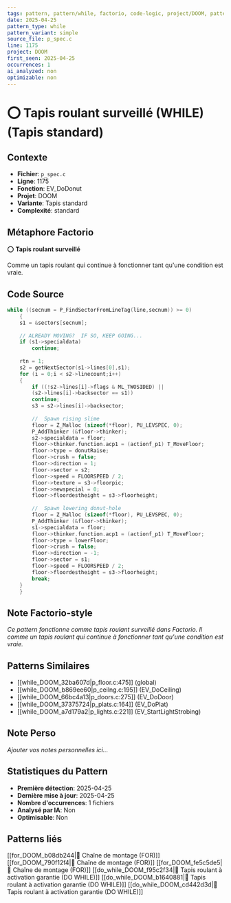 ```yaml
---
tags: pattern, pattern/while, factorio, code-logic, project/DOOM, pattern/variant/simple
date: 2025-04-25
pattern_type: while
pattern_variant: simple
source_file: p_spec.c
line: 1175
project: DOOM
first_seen: 2025-04-25
occurrences: 1
ai_analyzed: non
optimizable: non
---
```


# ⭕ Tapis roulant surveillé (WHILE) (Tapis standard)

## Contexte
- **Fichier**: `p_spec.c`
- **Ligne**: 1175
- **Fonction**: EV_DoDonut
- **Projet**: DOOM
- **Variante**: Tapis standard
- **Complexité**: standard

## Métaphore Factorio
⭕ **Tapis roulant surveillé**

Comme un tapis roulant qui continue à fonctionner tant qu'une condition est vraie.

## Code Source
```c
while ((secnum = P_FindSectorFromLineTag(line,secnum)) >= 0)
    {
	s1 = &sectors[secnum];
		
	// ALREADY MOVING?  IF SO, KEEP GOING...
	if (s1->specialdata)
	    continue;
			
	rtn = 1;
	s2 = getNextSector(s1->lines[0],s1);
	for (i = 0;i < s2->linecount;i++)
	{
	    if ((!s2->lines[i]->flags & ML_TWOSIDED) ||
		(s2->lines[i]->backsector == s1))
		continue;
	    s3 = s2->lines[i]->backsector;
	    
	    //	Spawn rising slime
	    floor = Z_Malloc (sizeof(*floor), PU_LEVSPEC, 0);
	    P_AddThinker (&floor->thinker);
	    s2->specialdata = floor;
	    floor->thinker.function.acp1 = (actionf_p1) T_MoveFloor;
	    floor->type = donutRaise;
	    floor->crush = false;
	    floor->direction = 1;
	    floor->sector = s2;
	    floor->speed = FLOORSPEED / 2;
	    floor->texture = s3->floorpic;
	    floor->newspecial = 0;
	    floor->floordestheight = s3->floorheight;
	    
	    //	Spawn lowering donut-hole
	    floor = Z_Malloc (sizeof(*floor), PU_LEVSPEC, 0);
	    P_AddThinker (&floor->thinker);
	    s1->specialdata = floor;
	    floor->thinker.function.acp1 = (actionf_p1) T_MoveFloor;
	    floor->type = lowerFloor;
	    floor->crush = false;
	    floor->direction = -1;
	    floor->sector = s1;
	    floor->speed = FLOORSPEED / 2;
	    floor->floordestheight = s3->floorheight;
	    break;
	}
    }
```

## Note Factorio-style
*Ce pattern fonctionne comme tapis roulant surveillé dans Factorio. Il comme un tapis roulant qui continue à fonctionner tant qu'une condition est vraie.*

## Patterns Similaires
- [[while_DOOM_32ba607d|p_floor.c:475]] (global)
- [[while_DOOM_b869ee60|p_ceilng.c:195]] (EV_DoCeiling)
- [[while_DOOM_66bc4a13|p_doors.c:275]] (EV_DoDoor)
- [[while_DOOM_37375724|p_plats.c:164]] (EV_DoPlat)
- [[while_DOOM_a7d179a2|p_lights.c:221]] (EV_StartLightStrobing)

## Note Perso
*Ajouter vos notes personnelles ici...*

## Statistiques du Pattern
- **Première détection**: 2025-04-25
- **Dernière mise à jour**: 2025-04-25
- **Nombre d'occurrences**: 1 fichiers
- **Analysé par IA**: Non
- **Optimisable**: Non

## Patterns liés
[[for_DOOM_b08db244|🔄 Chaîne de montage (FOR)]]
[[for_DOOM_790f12f4|🔄 Chaîne de montage (FOR)]]
[[for_DOOM_fe5c5de5|🔄 Chaîne de montage (FOR)]]
[[do_while_DOOM_f95c2f34|🔄 Tapis roulant à activation garantie (DO WHILE)]]
[[do_while_DOOM_b1640881|🔄 Tapis roulant à activation garantie (DO WHILE)]]
[[do_while_DOOM_cd442d3d|🔄 Tapis roulant à activation garantie (DO WHILE)]]
